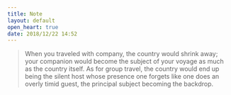 ```yaml
---
title: Note
layout: default
open_heart: true
date: 2018/12/22 14:52
---
```


> When you traveled with company, the country would shrink away; your companion would become the subject of your voyage as much as the country itself. As for group travel, the country would end up being the silent host whose presence one forgets like one does an overly timid guest, the principal subject becoming the backdrop.
